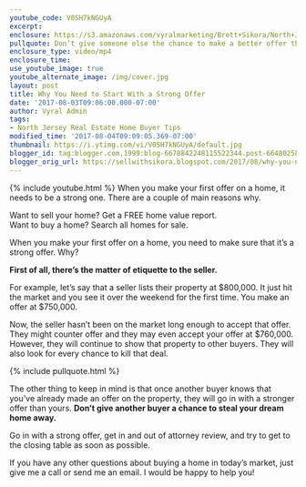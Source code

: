 ```yaml
---
youtube_code: V0SH7kNGUyA
excerpt:
enclosure: https://s3.amazonaws.com/vyralmarketing/Brett+Sikora/North+Jersey+Real+Estate-+Why+You+Need+to+Start+With+a+Strong+Offer.mp4
pullquote: Don’t give someone else the chance to make a better offer than yours.
enclosure_type: video/mp4
enclosure_time:
use_youtube_image: true
youtube_alternate_image: /img/cover.jpg
layout: post
title: Why You Need to Start With a Strong Offer
date: '2017-08-03T09:06:00.000-07:00'
author: Vyral Admin
tags:
- North Jersey Real Estate Home Buyer Tips
modified_time: '2017-08-04T09:09:05.369-07:00'
thumbnail: https://i.ytimg.com/vi/V0SH7kNGUyA/default.jpg
blogger_id: tag:blogger.com,1999:blog-6678842248115522344.post-6648025871440955037
blogger_orig_url: https://sellwithsikora.blogspot.com/2017/08/why-you-need-to-start-with-strong-offer.html
---
```

{% include youtube.html %}
When you make your first offer on a home, it needs to be a strong one. There are a couple of main reasons why.

Want to sell your home? Get a FREE home value report.  
Want to buy a home? Search all homes for sale.


When you make your first offer on a home, you need to make sure that it’s a strong offer. Why?

**First of all, there’s the matter of etiquette to the seller.**

For example, let’s say that a seller lists their property at $800,000. It just hit the market and you see it over the weekend for the first time. You make an offer at $750,000.

Now, the seller hasn’t been on the market long enough to accept that offer. They might counter offer and they may even accept your offer at $760,000. However, they will continue to show that property to other buyers. They will also look for every chance to kill that deal.

{% include pullquote.html %}

The other thing to keep in mind is that once another buyer knows that you’ve already made an offer on the property, they will go in with a stronger offer than yours. **Don’t give another buyer a chance to steal your dream home away.**

Go in with a strong offer, get in and out of attorney review, and try to get to the closing table as soon as possible.

If you have any other questions about buying a home in today’s market, just give me a call or send me an email. I would be happy to help you!
